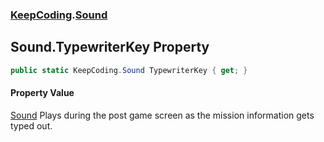 ### [KeepCoding](KeepCoding.md 'KeepCoding').[Sound](KeepCoding_Sound.md 'KeepCoding.Sound')
## Sound.TypewriterKey Property
```csharp
public static KeepCoding.Sound TypewriterKey { get; }
```
#### Property Value
[Sound](KeepCoding_Sound.md 'KeepCoding.Sound')
Plays during the post game screen as the mission information gets typed out.  
